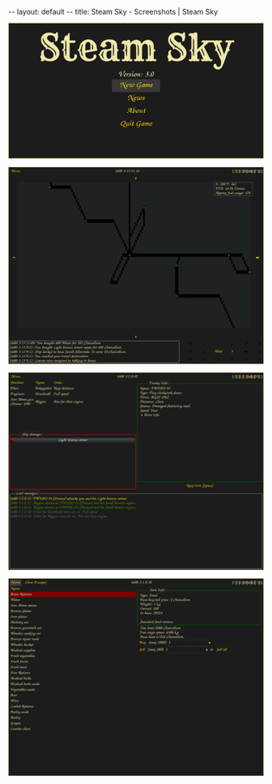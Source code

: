 -- layout: default
-- title: Steam Sky - Screenshots | Steam Sky
<p><a class="image" href="screens/mainmenu.png"><img src="screens/mainmenu.png" width="700"></a></p>
<p><a class="image" href="screens/map.png"><img src="screens/map.png" width="700"></a></p>
<p><a class="image" href="screens/combat.png"><img src="screens/combat.png" width="700"></a></p>
<p><a class="image" href="screens/trade.png"><img src="screens/trade.png" width="700"></a></p>
